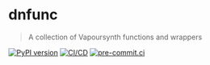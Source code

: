 # dnfunc

> A collection of Vapoursynth functions and wrappers

[![PyPI version](https://img.shields.io/pypi/v/dnfunc)](https://pypi.org/project/dnfunc)
[![CI/CD](https://github.com/DeadNews/dnfunc/actions/workflows/python-app.yml/badge.svg)](https://github.com/DeadNews/dnfunc/actions/workflows/python-vs-app.yml)
[![pre-commit.ci](https://results.pre-commit.ci/badge/github/DeadNews/dnfunc/main.svg)](https://results.pre-commit.ci/latest/github/DeadNews/dnfunc/main)
